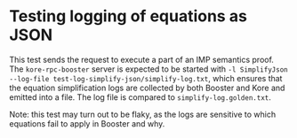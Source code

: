 # Testing logging of equations as JSON

This test sends the request to execute a part of an IMP semantics proof.
The `kore-rpc-booster` server is expected to be started with `-l SimplifyJson --log-file test-log-simplify-json/simplify-log.txt`, which ensures that the equation simplification logs are collected by both Booster and Kore and emitted into a file. The log file is compared to `simplify-log.golden.txt`.

Note: this test may turn out to be flaky, as the logs are sensitive to which equations fail to apply in Booster and why.

